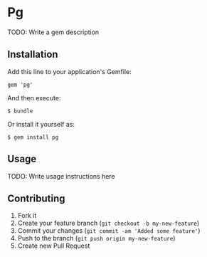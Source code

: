 # Pg

TODO: Write a gem description

## Installation

Add this line to your application's Gemfile:

    gem 'pg'

And then execute:

    $ bundle

Or install it yourself as:

    $ gem install pg

## Usage

TODO: Write usage instructions here

## Contributing

1. Fork it
2. Create your feature branch (`git checkout -b my-new-feature`)
3. Commit your changes (`git commit -am 'Added some feature'`)
4. Push to the branch (`git push origin my-new-feature`)
5. Create new Pull Request
